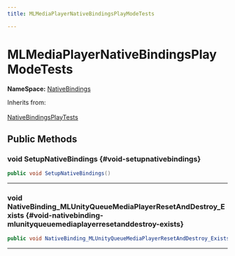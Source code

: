 ```yaml
---
title: MLMediaPlayerNativeBindingsPlayModeTests

---
```


# MLMediaPlayerNativeBindingsPlayModeTests



**NameSpace:** 
[NativeBindings](/unity-api/api/Tests.Runtime.NativeBindings/Tests.Runtime.NativeBindings.md) 





Inherits from: <br></br>[NativeBindingsPlayTests](/unity-api/api/Tests.Runtime.NativeBindings/Tests.Runtime.NativeBindings.NativeBindingsPlayTests.md)




## Public Methods

### void SetupNativeBindings {#void-setupnativebindings}

```csharp
public void SetupNativeBindings()
```






-----------

### void NativeBinding_MLUnityQueueMediaPlayerResetAndDestroy_Exists {#void-nativebinding-mlunityqueuemediaplayerresetanddestroy-exists}

```csharp
public void NativeBinding_MLUnityQueueMediaPlayerResetAndDestroy_Exists()
```






-----------

